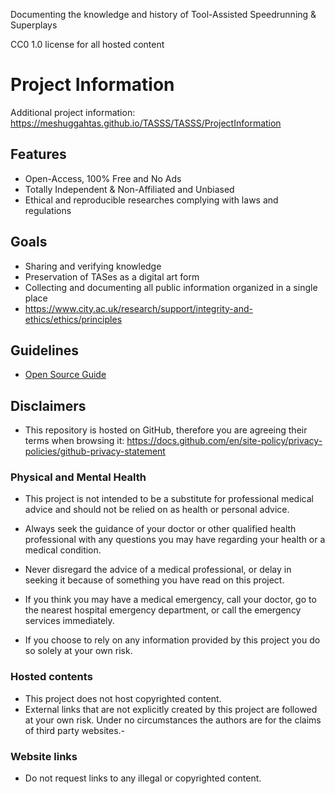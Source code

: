 Documenting the knowledge and history of Tool-Assisted Speedrunning & Superplays

CC0 1.0 license for all hosted content

# Project Information
Additional project information: https://meshuggahtas.github.io/TASSS/TASSS/ProjectInformation
## Features
- Open-Access, 100% Free and No Ads
- Totally Independent & Non-Affiliated and Unbiased
- Ethical and reproducible researches complying with laws and regulations

## Goals
- Sharing and verifying knowledge
- Preservation of TASes as a digital art form
- Collecting and documenting all public information organized in a single place
- https://www.city.ac.uk/research/support/integrity-and-ethics/ethics/principles


## Guidelines
- [Open Source Guide](https://opensource.guide/)

## Disclaimers
- This repository is hosted on GitHub, therefore you are agreeing their terms when browsing it: https://docs.github.com/en/site-policy/privacy-policies/github-privacy-statement

### Physical and Mental Health
- This project is not intended to be a substitute for professional medical advice and should not be relied on as health or personal advice.

- Always seek the guidance of your doctor or other qualified health professional with any questions you may have regarding your health or a medical condition.
- Never disregard the advice of a medical professional, or delay in seeking it because of something you have read on this project.

- If you think you may have a medical emergency, call your doctor, go to the nearest hospital emergency department, or call the emergency services immediately.
- If you choose to rely on any information provided by this project you do so solely at your own risk.

### Hosted contents
- This project does not host copyrighted content.
- External links that are not explicitly created by this project are followed at your own risk. Under no circumstances the authors are for the claims of third party websites.-

### Website links
- Do not request links to any illegal or copyrighted content.